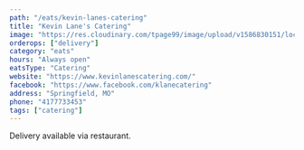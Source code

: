 ```yaml
---
path: "/eats/kevin-lanes-catering"
title: "Kevin Lane's Catering"
image: "https://res.cloudinary.com/tpage99/image/upload/v1586830151/local417eats/local417eatslogo.png"
orderops: ["delivery"]
category: "eats"
hours: "Always open"
eatsType: "Catering"
website: "https://www.kevinlanescatering.com/"
facebook: "https://www.facebook.com/klanecatering"
address: "Springfield, MO"
phone: "4177733453"
tags: ["catering"]
---
```


Delivery available via restaurant.
